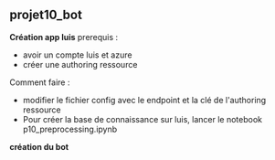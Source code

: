 ## projet10_bot

**Création app luis**
prerequis :
- avoir un compte luis et azure
- créer une authoring ressource 

Comment faire :
- modifier le fichier config avec le endpoint et la clé de l'authoring ressource
- Pour créer la base de connaissance sur luis, lancer le notebook p10_preprocessing.ipynb

**création du bot**